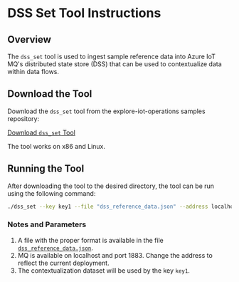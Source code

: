# DSS Set Tool Instructions

## Overview
The `dss_set` tool is used to ingest sample reference data into Azure IoT MQ's distributed state store (DSS) that can be used to contextualize data within data flows.

## Download the Tool
Download the `dss_set` tool from the explore-iot-operations samples repository:

[Download `dss_set` Tool](https://github.com/Azure-Samples/explore-iot-operations/tree/main/samples/dss_set/bin/x86_linux)

The tool works on x86 and Linux.

## Running the Tool
After downloading the tool to the desired directory, the tool can be run using the following command:

```bash
./dss_set --key key1 --file "dss_reference_data.json" --address localhost --port 1883
```

### Notes and Parameters

1. A file with the proper format is available in the file [`dss_reference_data.json`](https://github.com/Azure-Samples/explore-iot-operations/blob/main/samples/dss_set/dss_reference_data.json).
2. MQ is available on localhost and port 1883. Change the address to reflect the current deployment.
3. The contextualization dataset will be used by the key `key1`.

